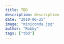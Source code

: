 ```yaml
---
title: TBD
description: description
date: "2019-06-25"
image: "miniconda.jpg"
author: "Robby"
tags: ["tbd"]
---
```

<!---->
<!-- This guide will show you how to install the latest version of Miniconda. Miniconda is a lightweight version of Anaconda: a virtual environment manager for Python. -->
<!---->
<!-- ## Download Install Script -->
<!---->
<!-- ### Linux -->
<!---->
<!-- ``` -->
<!-- wget https://repo.anaconda.com/miniconda/Miniconda3-latest-Linux-x86_64.sh -O ~/miniconda.sh -->
<!-- ``` -->
<!---->
<!-- ### Mac -->
<!---->
<!-- ``` -->
<!-- wget https://repo.anaconda.com/miniconda/Miniconda3-latest-MacOSX-x86_64.sh -O ~/miniconda.sh -->
<!-- ``` -->
<!---->
<!-- ## Install Minconda -->
<!---->
<!-- ``` -->
<!-- sh ~/miniconda.sh -b -f -p  $HOME/.miniconda -->
<!---->
<!-- rm ~/miniconda.sh -->
<!-- ``` -->
<!---->
<!-- ## Setting up your shell -->
<!---->
<!-- If you don't want the conda base environment (you may not want this because as of now there are conflicts with later versions of Python and npm) -->
<!---->
<!-- ``` -->
<!-- conda config --set auto_activate_base false -->
<!-- ``` -->
<!---->
<!-- The first time you run it, it'll create a ./condarc in your home directory with that setting to override the default. -->
<!---->
<!-- Now you can initialize your shell with the following command: -->
<!---->
<!-- ``` -->
<!-- conda init <shell> -->
<!-- ``` -->
<!---->
<!-- Currently available shells are: -->
<!--   - bash -->
<!--   - fish -->
<!--   - powershell -->
<!--   - tcsh -->
<!--   - xonsh -->
<!--   - zsh -->
<!---->
<!---->
<!-- Now close your terminal and open a new one and your conda environment should be fully configured. -->

